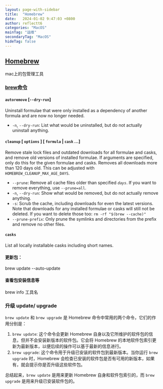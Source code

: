 ```yaml
---
layout: page-with-sidebar
title:  "Homebrew"
date:   2024-01-02 9:47:03 +0800
author: reflectt6
categories: "MacOS"
mainTag: "运维"
secondaryTag: "MacOS"
hideTag: false
---
```


## [Homebrew](https://brew.sh/zh-cn/)

mac上的包管理工具

### [brew命令](https://docs.brew.sh/Manpage#commands)

#### `autoremove` [`--dry-run`]

Uninstall formulae that were only installed as a dependency of another formula and are now no longer needed.

- `-n`, `--dry-run`: List what would be uninstalled, but do not actually uninstall anything.

#### `cleanup` [ `options` ] [ `formula` | `cask` ...]

Remove stale lock files and outdated downloads for all formulae and casks, and remove old versions of installed formulae. If arguments are specified, only do this for the given formulae and casks. Removes all downloads more than 120 days old. This can be adjusted with `HOMEBREW_CLEANUP_MAX_AGE_DAYS`.

- `--prune`: Remove all cache files older than specified *`days`*. If you want to remove everything, use `--prune=all`.
- `-n`, `--dry-run`: Show what would be removed, but do not actually remove anything.
- `-s`: Scrub the cache, including downloads for even the latest versions. Note that downloads for any installed formulae or casks will still not be deleted. If you want to delete those too: `rm -rf "$(brew --cache)"`
- `--prune-prefix`: Only prune the symlinks and directories from the prefix and remove no other files.

#### `casks`

List all locally installable casks including short names.

#### 更新包：

brew update --auto-update



#### 查看包安装信息等

brew info 工具名



### 升级 update/ upgrade

`brew update` 和 `brew upgrade` 是 Homebrew 命令中常用的两个命令，它们的作用分别是：

1. `brew update`: 这个命令会更新 Homebrew 自身以及它所维护的软件包的信息，但并不会安装新版本的软件包。它会将 Homebrew 的本地软件包索引更新为最新版本，以便后续的操作可以基于最新的信息进行。
2. `brew upgrade`: 这个命令用于升级已安装的软件包到最新版本。当你运行 `brew upgrade` 时，Homebrew 会检查已安装的软件包是否有可用的新版本，如果有，就会提示你是否升级这些软件包。

总结起来，`brew update` 是用来更新 Homebrew 自身和软件包索引的，而 `brew upgrade` 是用来升级已安装软件包的。















